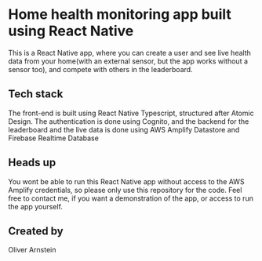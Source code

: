 # Home health monitoring app built using React Native

This is a React Native app, where you can create a user and see live health data from your home(with an external sensor, but the app works without a sensor too), and compete with others in the leaderboard. 

## Tech stack

The front-end is built using React Native Typescript, structured after Atomic Design. The authentication is done using Cognito, and the backend for the leaderboard and the live data is done using AWS Amplify Datastore and Firebase Realtime Database

## Heads up
You wont be able to run this React Native app without access to the AWS Amplify credentials, so please only use this repository for the code. Feel free to contact me, if you want a demonstration of the app, or access to run the app yourself.

## Created by
Oliver Arnstein
